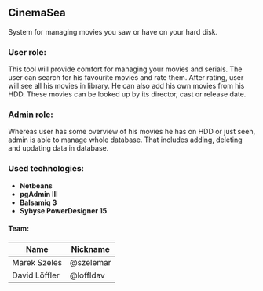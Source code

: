 ## **CinemaSea**
System for managing movies you saw or have on your hard disk.

### User role:
This tool will provide comfort for managing your movies and serials. The user can search for his favourite movies and rate them. After rating, user will see all his movies in library. He can also add his own movies from his HDD. These movies can be looked up by its director, cast or release date.

### Admin role:
Whereas user has some overview of his movies he has on HDD or just seen, admin is able to manage whole database. That includes adding, deleting and updating data in database.

### **Used technologies:**
* **Netbeans**
* **pgAdmin III**
* **Balsamiq 3**
* **Sybyse PowerDesigner 15**

#### Team:
|Name| Nickname |
| -------- | -------- |
|Marek Szeles| @szelemar |
|David Löffler| @loffldav |